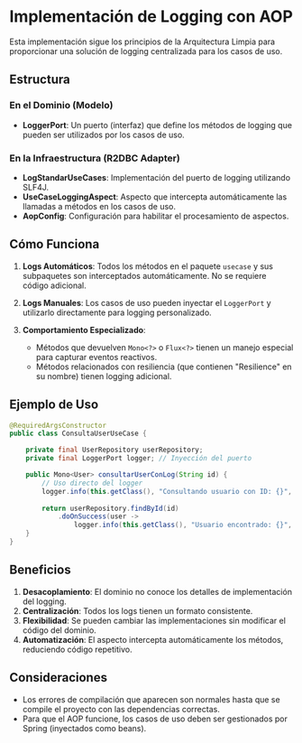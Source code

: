 # Implementación de Logging con AOP

Esta implementación sigue los principios de la Arquitectura Limpia para proporcionar una solución de logging centralizada para los casos de uso.

## Estructura

### En el Dominio (Modelo)

- **LoggerPort**: Un puerto (interfaz) que define los métodos de logging que pueden ser utilizados por los casos de uso.

### En la Infraestructura (R2DBC Adapter)

- **LogStandarUseCases**: Implementación del puerto de logging utilizando SLF4J.
- **UseCaseLoggingAspect**: Aspecto que intercepta automáticamente las llamadas a métodos en los casos de uso.
- **AopConfig**: Configuración para habilitar el procesamiento de aspectos.

## Cómo Funciona

1. **Logs Automáticos**: Todos los métodos en el paquete `usecase` y sus subpaquetes son interceptados automáticamente. No se requiere código adicional.

2. **Logs Manuales**: Los casos de uso pueden inyectar el `LoggerPort` y utilizarlo directamente para logging personalizado.

3. **Comportamiento Especializado**:
   - Métodos que devuelven `Mono<?>` o `Flux<?>` tienen un manejo especial para capturar eventos reactivos.
   - Métodos relacionados con resiliencia (que contienen "Resilience" en su nombre) tienen logging adicional.

## Ejemplo de Uso

```java
@RequiredArgsConstructor
public class ConsultaUserUseCase {

    private final UserRepository userRepository;
    private final LoggerPort logger; // Inyección del puerto

    public Mono<User> consultarUserConLog(String id) {
        // Uso directo del logger
        logger.info(this.getClass(), "Consultando usuario con ID: {}", id);
        
        return userRepository.findById(id)
            .doOnSuccess(user -> 
                logger.info(this.getClass(), "Usuario encontrado: {}", user));
    }
}
```

## Beneficios

1. **Desacoplamiento**: El dominio no conoce los detalles de implementación del logging.
2. **Centralización**: Todos los logs tienen un formato consistente.
3. **Flexibilidad**: Se pueden cambiar las implementaciones sin modificar el código del dominio.
4. **Automatización**: El aspecto intercepta automáticamente los métodos, reduciendo código repetitivo.

## Consideraciones

- Los errores de compilación que aparecen son normales hasta que se compile el proyecto con las dependencias correctas.
- Para que el AOP funcione, los casos de uso deben ser gestionados por Spring (inyectados como beans).
